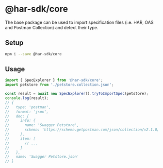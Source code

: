 # @har-sdk/core

The base package can be used to import specification files (i.e. HAR, OAS and Postman Collection) and detect their type.

## Setup

```bash
npm i --save @har-sdk/core
```

## Usage

```ts
import { SpecExplorer } from '@har-sdk/core';
import petstore from './petstore.collection.json';

const result = await new SpecExplorer().tryToImportSpec(petstore);
console.log(result);
// {
//   type: 'postman',
//   format: 'json',
//   doc: { 
//     info: {
//       name: 'Swagger Petstore',
//       schema: 'https://schema.getpostman.com/json/collection/v2.1.0/collection.json'
//     },
//     item: [
//       // ...
//     ]
//   },
//   name: 'Swagger Petstore.json'
// }
```
